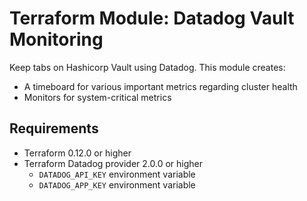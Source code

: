 # Terraform Module: Datadog Vault Monitoring

Keep tabs on Hashicorp Vault using Datadog. This module creates:
- A timeboard for various important metrics regarding cluster health
- Monitors for system-critical metrics

## Requirements
- Terraform 0.12.0 or higher
- Terraform Datadog provider 2.0.0 or higher
    - `DATADOG_API_KEY` environment variable
    - `DATADOG_APP_KEY` environment variable

<!-- BEGINNING OF PRE-COMMIT-TERRAFORM DOCS HOOK -->
<!-- END OF PRE-COMMIT-TERRAFORM DOCS HOOK -->